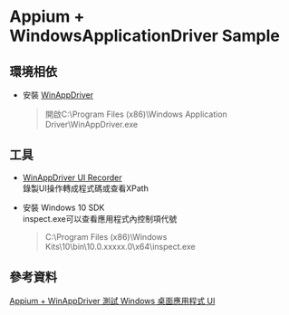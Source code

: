 # Appium + WindowsApplicationDriver Sample

## 環境相依
* 安裝 [WinAppDriver](https://github.com/Microsoft/WinAppDriver/releases)
  > 開啟C:\Program Files (x86)\Windows Application Driver\WinAppDriver.exe

## 工具
* [WinAppDriver UI Recorder](https://github.com/Microsoft/WinAppDriver/releases)  
  錄製UI操作轉成程式碼或查看XPath

* 安裝 Windows 10 SDK  
  inspect.exe可以查看應用程式內控制項代號
  > C:\Program Files (x86)\Windows Kits\10\bin\10.0.xxxxx.0\x64\inspect.exe


## 參考資料
[Appium + WinAppDriver 測試 Windows 桌面應用程式 UI](https://www.dotblogs.com.tw/yc421206/2019/03/19/via_Appium_and_WinAppDriver_UI_Test_Automation_on_Windows_Applications)